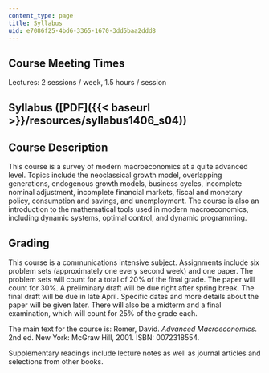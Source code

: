 ```yaml
---
content_type: page
title: Syllabus
uid: e7086f25-4bd6-3365-1670-3dd5baa2ddd8
---
```


Course Meeting Times
--------------------

Lectures: 2 sessions / week, 1.5 hours / session

Syllabus ([PDF]({{< baseurl >}}/resources/syllabus1406_s04))
------------------------------------------------------------

Course Description
------------------

This course is a survey of modern macroeconomics at a quite advanced level. Topics include the neoclassical growth model, overlapping generations, endogenous growth models, business cycles, incomplete nominal adjustment, incomplete financial markets, fiscal and monetary policy, consumption and savings, and unemployment. The course is also an introduction to the mathematical tools used in modern macroeconomics, including dynamic systems, optimal control, and dynamic programming.

Grading
-------

This course is a communications intensive subject. Assignments include six problem sets (approximately one every second week) and one paper. The problem sets will count for a total of 20% of the final grade. The paper will count for 30%. A preliminary draft will be due right after spring break. The final draft will be due in late April. Specific dates and more details about the paper will be given later. There will also be a midterm and a final  examination, which will count for 25% of the grade each.

The main text for the course is: Romer, David. _Advanced Macroeconomics._ 2nd ed. New York: McGraw Hill, 2001. ISBN: 0072318554.

Supplementary readings include lecture notes as well as journal articles and selections from other books.